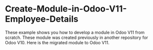 # Create-Module-in-Odoo-V11-Employee-Details
These example shows you how to develop a module in Odoo V11 from scratch. These module was created previously in another repository for Odoo V10. Here is the migrated module to Odoo V11.
